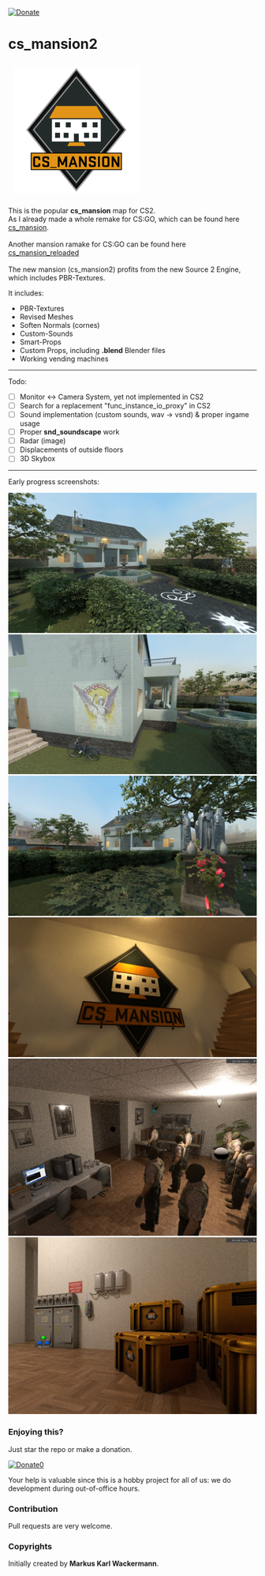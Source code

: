 [![Donate](https://img.shields.io/badge/Donate-PayPal-green.svg)](https://www.paypal.com/pools/c/8ZXWv1d784)

cs_mansion2
===========

<img src="raw/logo/logo_1024.png" style="width:256px;margin:auto;padding:10px" />

This is the popular **cs_mansion** map for CS2.<br/>
As I already made a whole remake for CS:GO, which can be found here [cs_mansion](https://steamcommunity.com/sharedfiles/filedetails/?id=127079570).<br/>
<br/>
Another mansion ramake for CS:GO can be found here [cs_mansion_reloaded](https://steamcommunity.com/sharedfiles/filedetails/?id=269972467)<br/>
<br/>
The new mansion (cs_mansion2) profits from the new Source 2 Engine, which includes PBR-Textures.

It includes:

- PBR-Textures
- Revised Meshes
- Soften Normals (cornes)
- Custom-Sounds
- Smart-Props
- Custom Props, including **.blend** Blender files
- Working vending machines

---

Todo:

- [ ] Monitor <-> Camera System, yet not implemented in CS2
- [ ] Search for a replacement "func_instance_io_proxy" in CS2
- [ ] Sound implementation (custom sounds, wav -> vsnd) & proper ingame usage
- [ ] Proper **snd_soundscape** work
- [ ] Radar (image)
- [ ] Displacements of outside floors
- [ ] 3D Skybox

---

Early progress screenshots:

![](screenshots/0.jpg)
![](screenshots/1.jpg)
![](screenshots/2.jpg)
![](screenshots/3.jpg)
![](screenshots/4.jpg)
![](screenshots/5.jpg)

### Enjoying this?
Just star the repo or make a donation.

[![Donate0](https://img.shields.io/badge/Donate-PayPal-green.svg)](https://www.paypal.com/pools/c/8ZXWv1d784)

Your help is valuable since this is a hobby project for all of us: we do development during out-of-office hours.

### Contribution
Pull requests are very welcome.
### Copyrights
Initially created by **Markus Karl Wackermann**.